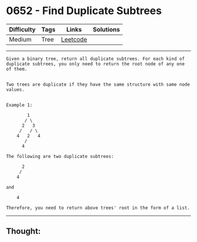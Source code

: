 # 0652 - Find Duplicate Subtrees

Difficulty  | Tags | Links | Solutions
----------- | ---- | ----- | -----
Medium | Tree | [Leetcode](https://leetcode.com/problems/find-duplicate-subtrees/description/) |


-----------

```
Given a binary tree, return all duplicate subtrees. For each kind of duplicate subtrees, you only need to return the root node of any one of them. 


Two trees are duplicate if they have the same structure with same node values.


Example 1: 

        1
       / \
      2   3
     /   / \
    4   2   4
       /
      4

The following are two duplicate subtrees:

      2
     /
    4

and

    4

Therefore, you need to return above trees' root in the form of a list.
```

-----------

## Thought:
